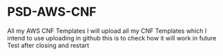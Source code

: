 # PSD-AWS-CNF
All my AWS CNF Templates
I will upload all my CNF Templates which I intend to use
uploading in github
this is to check how it will work in future
Test after closing and restart
